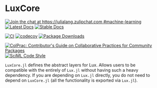# LuxCore

[![Join the chat at https://julialang.zulipchat.com #machine-learning](https://img.shields.io/static/v1?label=Zulip&message=chat&color=9558b2&labelColor=389826)](https://julialang.zulipchat.com/#narrow/stream/machine-learning)
[![Latest Docs](https://img.shields.io/badge/docs-latest-blue.svg)](http://lux.csail.mit.edu/dev/)
[![Stable Docs](https://img.shields.io/badge/docs-stable-blue.svg)](http://lux.csail.mit.edu/stable/)

[![CI](https://github.com/LuxDL/LuxCore.jl/actions/workflows/CI.yml/badge.svg)](https://github.com/LuxDL/LuxCore.jl/actions/workflows/CI.yml)
[![codecov](https://codecov.io/github/LuxDL/LuxCore.jl/branch/main/graph/badge.svg?token=1ZY0A2NPEM)](https://codecov.io/github/LuxDL/LuxCore.jl)
[![Package Downloads](https://shields.io/endpoint?url=https://pkgs.genieframework.com/api/v1/badge/LuxCore)](https://pkgs.genieframework.com?packages=LuxCore)

[![ColPrac: Contributor's Guide on Collaborative Practices for Community Packages](https://img.shields.io/badge/ColPrac-Contributor's%20Guide-blueviolet)](https://github.com/SciML/ColPrac)
[![SciML Code Style](https://img.shields.io/static/v1?label=code%20style&message=SciML&color=9558b2&labelColor=389826)](https://github.com/SciML/SciMLStyle)

`LuxCore.jl` defines the abstract layers for Lux. Allows users to be compatible with the
entirely of `Lux.jl` without having such a heavy dependency. If you are depending on
`Lux.jl` directly, you do not need to depend on `LuxCore.jl` (all the functionality is
exported via `Lux.jl`).
